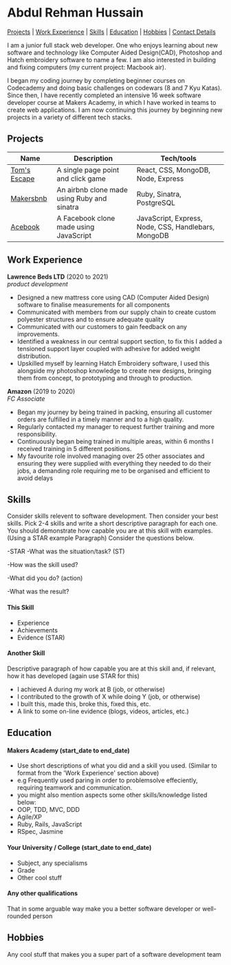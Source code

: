 <h1> Abdul Rehman Hussain </h1>

[Projects](#projects) | [Work Experience](#work) | [Skills](#skills) | [Education](#education) | [Hobbies](#hobbies) | [Contact Details](#contact)

I am a junior full stack web developer. One who enjoys learning about new software and technology like Computer Aided Design(CAD), Photoshop and Hatch embroidery software to name a few. I am also interested in building and fixing computers (my current project: Macbook air).
 
I began my coding journey by completing beginner courses on Codecademy and doing basic challenges on codewars (8 and 7 Kyu Katas). Since then, I have recently completed an intensive 16 week software developer course at Makers Academy, in which I have worked in teams to create web applications. I am now continuing this journey by beginning new projects in a variety of different tech stacks.

## <h2 id="projects">Projects</h2>

| Name                         | Description       | Tech/tools        |
| ---------------------------- | ----------------- | ----------------- |
| [Tom's Escape](https://github.com/arhussain1/toms-escape-game) | A single page point and click game | React, CSS, MongoDB, Node, Express |
| [Makersbnb](https://github.com/arhussain1/makersbnb) | An airbnb clone made using Ruby and sinatra| Ruby, Sinatra, PostgreSQL |
| [Acebook](https://github.com/arhussain1/acebook-node-template) | A Facebook clone made using JavaScript | JavaScript, Express, Node, CSS, Handlebars, MongoDB |

## <h2 id="work">Work Experience</h2>

**Lawrence Beds LTD** (2020 to 2021)  
_product development_

- Designed a new mattress core using CAD (Computer Aided Design) software to finalise measurements for all components
- Communicated with members from our supply chain to create custom polyester structures and to ensure adequate quality
- Communicated with our customers to gain feedback on any improvements. 
- Identified a weakness in our central support section, to fix this I added a tensioned support layer coupled with adhesive for added weight distribution.
- Upskilled myself by learning Hatch Embroidery software, I used this alongside my photoshop knowledge to create new designs, bringing them from concept, to prototyping and through to production.

**Amazon** (2019 to 2020)  
_FC Associate_

- Began my journey by being trained in packing, ensuring all customer orders are fulfilled in a timely manner and to a high quality.
- Regularly contacted my manager to request further training and more responsibility.
- Continuously began being trained in multiple areas, within 6 months I received training in 5 different positions.
- My favourite role involved managing over 25 other associates and ensuring they were supplied with everything they needed to do their jobs, a demanding role requiring me to be organised and efficient to avoid delays

## Skills

Consider skills relevent to software development. Then consider your best skills. Pick 2-4 skills and write a short descriptive paragraph for each one. You should demonstrate how capable you are at this skill with examples.
(Using a STAR example Paragraph) Consider the questions below.

-STAR
-What was the situation/task? (ST)

-How was the skill used?

-What did you do? (action)

-What was the result?


#### This Skill

- Experience
- Achievements
- Evidence (STAR)

#### Another Skill

Descriptive paragraph of how capable you are at this skill and, if relevant, how it has developed (again use STAR for this)

- I achieved A during my work at B (job, or otherwise)
- I contributed to the growth of X while doing Y (job, or otherwise)
- I built this, made this, broke this, fixed this, etc.
- A link to some on-line evidence (blogs, videos, articles, etc.)

## Education

#### Makers Academy (start_date to end_date)
- Use short descriptions of what you did and a skill you used. (Similar to format from the 'Work Experience' section above)
- e.g Frequently used paring in order to problemsolve effeciently, requiring teamwork and communication.
- you might also mention aspects some other skills/knowledge listed below: 
- OOP, TDD, MVC, DDD
- Agile/XP
- Ruby, Rails, JavaScript
- RSpec, Jasmine

#### Your University / College (start_date to end_date)

- Subject, any specialisms
- Grade
- Other cool stuff

#### Any other qualifications

That in some arguable way make you a better software developer or well-rounded person

## Hobbies

Any cool stuff that makes you a super part of a software development team
